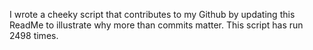 I wrote a cheeky script that contributes to my Github by updating this ReadMe to illustrate why more than commits matter. This script has run 2498 times.